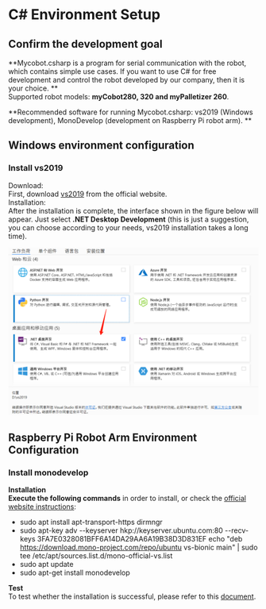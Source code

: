# C# Environment Setup

## Confirm the development goal

**Mycobot.csharp is a program for serial communication with the robot, which contains simple use cases. If you want to use C# for free development and control the robot developed by our company, then it is your choice. **<br>
Supported robot models: **myCobot280, 320 and myPalletizer 260**. <br>

**Recommended software for running Mycobot.csharp: vs2019 (Windows development), MonoDevelop (development on Raspberry Pi robot arm). **<br>

## Windows environment configuration

### Install vs2019

Download: <br>
First, download [vs2019](https://visualstudio.microsoft.com/zh-hans/vs/) from the official website. <br>
Installation:<br>
After the installation is complete, the interface shown in the figure below will appear. Just select **.NET Desktop Development** (this is just a suggestion, you can choose according to your needs, vs2019 installation takes a long time). <br>

![C#](../../../resources/3-FunctionsAndApplications/6.developmentGuide/Csharp/build/cbuild.png)

## Raspberry Pi Robot Arm Environment Configuration
### Install monodevelop
**Installation**<br>
**Execute the following commands** in order to install, or check the [official website instructions](https://www.monodevelop.com/download/#fndtn-download-lin):<br>

* sudo apt install apt-transport-https dirmngr<br>
* sudo apt-key adv --keyserver hkp://keyserver.ubuntu.com:80 --recv-keys 3FA7E0328081BFF6A14DA29AA6A19B38D3D831EF
echo "deb https://download.mono-project.com/repo/ubuntu vs-bionic main" | sudo tee /etc/apt/sources.list.d/mono-official-vs.list<br>
* sudo apt update<br>
* sudo apt-get install monodevelop<br>

**Test**<br>
To test whether the installation is successful, please refer to this [document](https://www.monodevelop.com/documentation/creating-a-simple-solution/).<br>